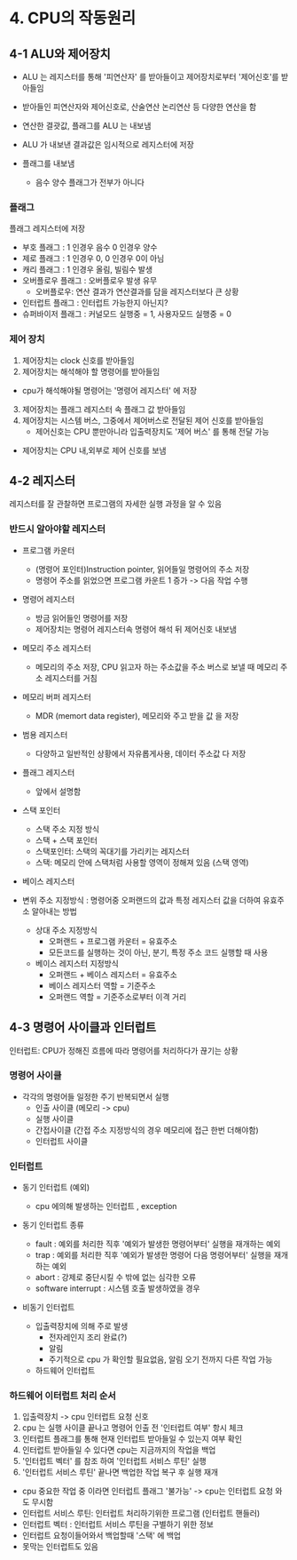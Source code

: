 # 4. CPU의 작동원리

## 4-1 ALU와 제어장치

- ALU 는 레지스터를 통해 '피연산자' 를 받아들이고 제어장치로부터 '제어신호'를 받아들임
- 받아들인 피연산자와 제어신호로, 산술연산 논리연산 등 다양한 연산을 함
- 연산한 결괏값, 플래그를 ALU 는 내보냄

- ALU 가 내보낸 결과값은 임시적으로 레지스터에 저장
- 플래그를 내보냄
  - 음수 양수 플래그가 전부가 아니다

### 플래그

플래그 레지스터에 저장

- 부호 플래그 : 1 인경우 음수 0 인경우 양수
- 제로 플래그 : 1 인경우 0, 0 인경우 0이 아님
- 캐리 플래그 : 1 인경우 올림, 빌림수 발생
- 오버플로우 플래그 : 오버플로우 발생 유무
  - 오버플로우: 연산 결과가 연산결과를 담을 레지스터보다 큰 상황
- 인터럽트 플래그 : 인터럽트 가능한지 아닌지?
- 슈퍼바이저 플래그 : 커널모드 실행중 = 1, 사용자모드 실행중 = 0

### 제어 장치

1. 제어장치는 clock 신호를 받아들임
2. 제어장치는 해석해야 할 명령어를 받아들임
  - cpu가 해석해야될 명령어는 '명령어 레지스터' 에 저장
3. 제어장치는 플래그 레지스터 속 플래그 값 받아들임
4. 제어장치는 시스템 버스, 그중에서 제어버스로 전달된 제어 신호를 받아들임
   - 제어신호는 CPU 뿐만아니라 입출력장치도 '제어 버스' 를 통해 전달 가능

- 제어장치는 CPU 내,외부로 제어 신호를 보냄

## 4-2 레지스터

레지스터를 잘 관찰하면 프로그램의 자세한 실행 과정을 알 수 있음

### 반드시 알아야할 레지스터

- 프로그램 카운터
  - (명령어 포인터)Instruction pointer, 읽어들일 명령어의 주소 저장
  - 명령어 주소를 읽었으면 프로그램 카운트 1 증가 -> 다음 작업 수행
- 명령어 레지스터
  - 방금 읽어들인 명령어를 저장
  - 제어장치는 명령어 레지스터속 명령어 해석 뒤 제어신호 내보냄
- 메모리 주소 레지스터
  - 메모리의 주소 저장, CPU 읽고자 하는 주소값을 주소 버스로 보낼 때 메모리 주소 레지스터를 거침
- 메모리 버퍼 레지스터
  - MDR (memort data register), 메모리와 주고 받을 값 을 저장



- 범용 레지스터
  - 다양하고 일반적인 상황에서 자유롭게사용, 데이터 주소값 다 저장
- 플래그 레지스터
  - 앞에서 설명함
- 스택 포인터
  - 스택 주소 지정 방식
  - 스택 + 스택 포인터
  - 스택포인터: 스택의 꼭대기를 가리키는 레지스터
  - 스택: 메모리 안에 스택처럼 사용할 영역이 정해져 있음 (스택 영역)

- 베이스 레지스터
 - 변위 주소 지정방식 : 명령어중 오퍼랜드의 값과 특정 레지스터 값을 더하여 유효주소 알아내는 방법
   - 상대 주소 지정방식
     - 오퍼랜드 + 프로그램 카운터 = 유효주소
     - 모든코드를 실행하는 것이 아닌, 분기, 특정 주소 코드 실행할 때 사용
   - 베이스 레지스터 지정방식
     - 오퍼랜드 + 베이스 레지스터 = 유효주소
     - 베이스 레지스터 역할 = 기준주소
     - 오퍼랜드 역할 = 기준주소로부터 이격 거리


## 4-3 명령어 사이클과 인터럽트

인터럽트: CPU가 정해진 흐름에 따라 명령어를 처리하다가 끊기는 상황

### 명령어 사이클
- 각각의 명령어들 일정한 주기 반복되면서 실행
  - 인출 사이클 (메모리 -> cpu)
  - 실행 사이클
  - 간접사이클 (간접 주소 지정방식의 경우 메모리에 접근 한번 더해야함)
  - 인터럽트 사이클


### 인터럽트
- 동기 인터럽트 (예외)
  - cpu 에의해 발생하는 인터럽트 , exception
- 동기 인터럽트 종류
  - fault : 예외를 처리한 직후 '예외가 발생한 명령어부터' 실행을 재개하는 예외
  - trap : 예외를 처리한 직후 '예외가 발생한 명령어 다음 명령어부터' 실행을 재개하는 예외
  - abort : 강제로 중단시킬 수 밖에 없는 심각한 오류
  - software interrupt : 시스템 호출 발생하였을 경우

- 비동기 인터럽트
  - 입출력장치에 의해 주로 발생
    - 전자레인지 조리 완료(?)
    - 알림
    - 주기적으로 cpu 가 확인할 필요없음, 알림 오기 전까지 다른 작업 가능
  - 하드웨어 인터럽트


### 하드웨어 이터럽트 처리 순서

1. 입출력장치 -> cpu 인터럽트 요청 신호
2. cpu 는 실행 사이클 끝나고 명령어 인출 전 '인터럽트 여부' 항시 체크
3. 인터럽트 플래그를 통해 현재 인터럽트 받아들일 수 있는지 여부 확인
4. 인터럽트 받아들일 수 있다면 cpu는 지금까지의 작업을 백업
5. '인터럽트 벡터' 를 참조 하여 '인터럽트 서비스 루틴' 실행
6. '인터럽트 서비스 루틴' 끝나면 백업한 작업 복구 후 실행 재개


- cpu 중요한 작업 중 이라면 인터럽트 플래그 '불가능' -> cpu는 인터럽트 요청 와도 무시함
- 인터럽트 서비스 루틴: 인터럽트 처리하기위한 프로그램 (인터럽트 핸들러)
- 인터럽트 벡터 : 인터럽트 서비스 루틴을 구별하기 위한 정보
- 인터럽트 요청이들어와서 백업할때 '스택' 에 백업
- 못막는 인터럽트도 있음